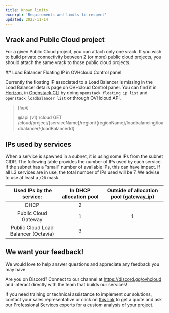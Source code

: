 ```yaml
---
title: Known limits
excerpt: 'Requirements and limits to respect'
updated: 2023-11-14
---
```


## Vrack and Public Cloud project

For a given Public Cloud project, you can attach only one vrack. If you wish to build private connectivity between 2 (or more) public cloud projects, you should attach the same vrack to those public cloud projects.

## Load Balancer Floating IP in OVHcloud Control panel

Currently the floating IP associated to a Load Balancer is missing in the Load Balancer details page on OVHcloud Control panel. You can find it in [Horizon](../../compute/introducing_horizon/), in [Openstack CLI](../../compute/prepare_the_environment_for_using_the_openstack_api/) by doing `openstack floating ip list` and `openstack loadbalancer list` or through OVHcloud API.

> [!api]
>
> @api {v1} /cloud GET /cloud/project/{serviceName}/region/{regionName}/loadbalancing/loadbalancer/{loadBalancerId}
>

## IPs used by services

When a service is spawned in a subnet, it is using some IPs from the subnet CIDR. The following table provides the number of IPs used by each service. If the subnet has a "small" number of available IPs, this can have impact. If all L3 services are in use, the total number of IPs used will be 7. We advise to use at least a `/28` mask.

| Used IPs by the service:| In DHCP allocation pool |	Outside of allocation pool (gateway_ip) |
| :---: | :---: | :---: |
| DHCP |	2 | |	
| Public Cloud Gateway | 1	| 1 |
| Public Cloud Load Balancer (Octavia)	| 3 | |	

## We want your feedback!

We would love to help answer questions and appreciate any feedback you may have.

Are you on Discord? Connect to our channel at <https://discord.gg/ovhcloud> and interact directly with the team that builds our services!

If you need training or technical assistance to implement our solutions, contact your sales representative or click on [this link](https://www.ovhcloud.com/en/professional-services/) to get a quote and ask our Professional Services experts for a custom analysis of your project.
